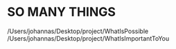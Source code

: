 <h1> SO MANY THINGS </h1>

/Users/johannas/Desktop/project/WhatIsPossible
/Users/johannas/Desktop/project/WhatIsImportantToYou

